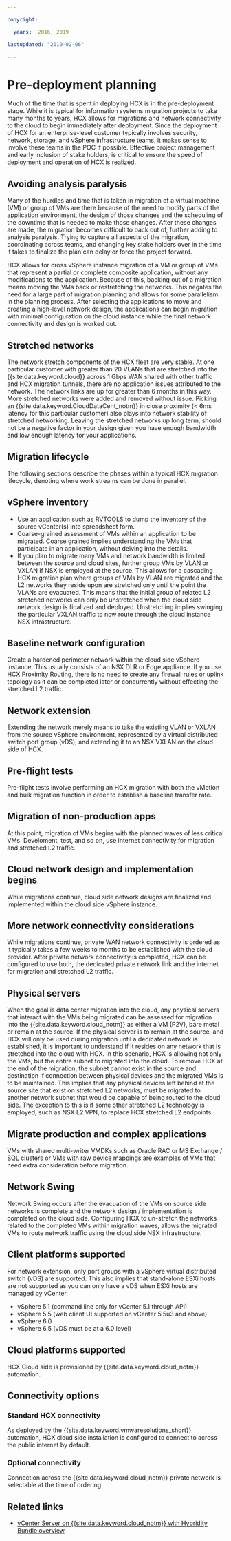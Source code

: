 ```yaml
---

copyright:

  years:  2016, 2019

lastupdated: "2019-02-06"

---
```


# Pre-deployment planning

Much of the time that is spent in deploying HCX is in the pre-deployment stage.
While it is typical for information systems migration projects to take
many months to years, HCX allows for migrations and network
connectivity to the cloud to begin immediately after deployment. Since
the deployment of HCX for an enterprise-level customer typically
involves security, network, storage, and vSphere infrastructure teams, it
makes sense to involve these teams in the POC if possible. Effective
project management and early inclusion of stake holders, is critical to
ensure the speed of deployment and operation of HCX is realized.

## Avoiding analysis paralysis
Many of the hurdles and time that is taken in migration of a virtual machine (VM) or group of VMs
are there because of the need to modify parts of the application
environment, the design of those changes and the scheduling of the
downtime that is needed to make those changes. After these changes are made, the
migration becomes difficult to back out of, further adding to analysis
paralysis. Trying to capture all aspects of the migration, coordinating across teams, and changing key stake holders over in the
time it takes to finalize the plan can delay or force the project forward.

HCX allows for cross vSphere instance migration of a VM or group of VMs
that represent a partial or complete composite application, without any
modifications to the application. Because of this, backing out of a
migration means moving the VMs back or restretching the
networks. This negates the need for a large part of migration planning
and allows for some parallelism in the planning process. After
selecting the applications to move and creating a high-level network
design, the applications can begin migration with
minimal configuration on the cloud instance while the final network
connectivity and design is worked out.

## Stretched networks
The network stretch components of the HCX fleet are very stable. At
one particular customer with greater than 20 VLANs that are stretched into the
{{site.data.keyword.cloud}} across 1 Gbps WAN shared with other traffic and HCX migration
tunnels, there are no application issues attributed to the network.
The network links are up for greater than 6 months in this way.
More stretched networks were added and removed without issue.
Picking an {{site.data.keyword.CloudDataCent_notm}} in close proximity (< 6ms latency for this
particular customer) also plays into network stability of stretched
networking. Leaving the stretched networks up long term, should not be a
negative factor in your design given you have enough bandwidth and low
enough latency for your applications.


## Migration lifecycle
The following sections describe the phases within a typical HCX
migration lifecycle, denoting where work streams can be done in
parallel.

## vSphere inventory

- Use an application such as [RVTOOLS](https://www.robware.net/rvtools/)
to dump the inventory of the source vCenter(s) into spreadsheet form.
- Coarse-grained assessment of VMs within an application to be migrated.
Coarse grained implies understanding the VMs that participate in an
application, without delving into the details.
- If you plan to migrate many VMs and network bandwidth is limited
between the source and cloud sites, further group VMs by VLAN or VXLAN
if NSX is employed at the source. This allows for a cascading HCX
migration plan where groups of VMs by VLAN are migrated and the L2
networks they reside upon are stretched only until the point the VLANs
are evacuated. This means that the initial group of related L2 stretched
networks can only be unstretched when the cloud side network design
is finalized and deployed. Unstretching implies swinging the
particular VXLAN traffic to now route through the cloud instance
NSX infrastructure.


## 	Baseline network configuration

Create a hardened perimeter network within the cloud side vSphere
instance. This usually consists of an NSX DLR or Edge appliance. If you use HCX Proximity Routing, there is no need
to create any firewall rules or uplink topology as it can
be completed later or concurrently without effecting the stretched L2
traffic.

## 	Network extension

Extending the network merely means to take the existing VLAN or VXLAN
from the source vSphere environment, represented by a virtual
distributed switch port group (vDS), and extending it to an NSX VXLAN on
the cloud side of HCX.

## Pre-flight tests
Pre-flight tests involve performing an HCX migration with both the
vMotion and bulk migration function in order to establish a baseline
transfer rate.

## Migration of non-production apps
At this point, migration of VMs begins with the planned waves of
less critical VMs. Develoment, test, and so on, use internet connectivity for
migration and stretched L2 traffic.


## 	Cloud network design and implementation begins
While migrations continue, cloud side network designs are finalized
and implemented within the cloud side vSphere instance.


## More network connectivity considerations
While migrations continue, private WAN network connectivity is
ordered as it typically takes a few weeks to months to be established
with the cloud provider. After private network connectivity is
completed, HCX can be configured to use both, the dedicated private
network link and the internet for migration and stretched L2 traffic.

## Physical servers
When the goal is data center migration into the cloud, any physical
servers that interact with the VMs being migrated can be assessed for
migration into the {{site.data.keyword.cloud_notm}} as either a VM (P2V), bare metal or remain
at the source. If the physical server is to remain at the source, and
HCX will only be used during migration until a dedicated network is
established, it is important to understand if it resides on any network
that is stretched into the cloud with HCX. In this scenario, HCX is
allowing not only the VMs, but the entire subnet to migrated into the
cloud. To remove HCX at the end of the migration, the subnet cannot
exist in the source and destination if connection between physical
devices and the migrated VMs is to be maintained. This implies that any
physical devices left behind at the source site that exist on stretched
L2 networks, must be migrated to another network subnet that would be
capable of being routed to the cloud side. The exception to this is if
some other stretched L2 technology is employed, such as NSX L2 VPN, to
replace HCX stretched L2 endpoints.


## Migrate production  and complex applications
VMs with shared multi-writer VMDKs such as Oracle RAC or MS Exchange /
SQL clusters or VMs with raw device mappings are examples of VMs that
need extra consideration before migration.

## Network Swing
Network Swing occurs after the evacuation of the VMs on source side
networks is complete and the network design / implementation is
completed on the cloud side. Configuring HCX to un-stretch the networks
related to the completed VMs within migration waves, allows the migrated
VMs to route network traffic using the cloud side NSX
infrastructure.

## Client platforms supported
For network extension, only port groups with a vSphere virtual
distributed switch (vDS) are supported. This also implies that stand-alone ESXi hosts are not supported as you can only have a vDS when ESXi
hosts are managed by vCenter.
- vSphere 5.1 (command line only for vCenter 5.1 through API)
- vSphere 5.5 (web client UI supported on vCenter 5.5u3 and above)
- vSphere 6.0
- vSphere 6.5 (vDS must be at a 6.0 level)

## Cloud platforms supported
HCX Cloud side is provisioned by {{site.data.keyword.cloud_notm}} automation.

## Connectivity options

### Standard HCX connectivity
As deployed by the {{site.data.keyword.vmwaresolutions_short}} automation, HCX cloud side
installation is configured to connect to across the public internet by
default.

### Optional connectivity
Connection across the {{site.data.keyword.cloud_notm}} private network is selectable at the
time of ordering.

## Related links

* [vCenter Server on {{site.data.keyword.cloud_notm}} with Hybridity Bundle
overview](/docs/services/vmwaresolutions/archiref/vcs?topic=vmware-solutions-vcenter-server-on-ibm-cloud-with-hybridity-bundle-overview)   
